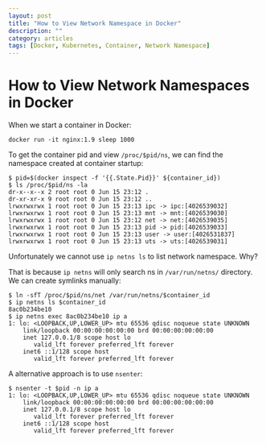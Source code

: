 ```yaml
---
layout: post
title: "How to View Network Namespace in Docker"
description: ""
category: articles
tags: [Docker, Kubernetes, Container, Network Namespace]
---
```

#  How to View Network Namespaces in Docker
When we start a container in Docker:

```
docker run -it nginx:1.9 sleep 1000
```
To get the container pid and view `/proc/$pid/ns`, we can find the namespace  created at container startup:

```
$ pid=$(docker inspect -f '{{.State.Pid}}' ${container_id})
$ ls /proc/$pid/ns -la
dr-x--x--x 2 root root 0 Jun 15 23:12 .
dr-xr-xr-x 9 root root 0 Jun 15 23:12 ..
lrwxrwxrwx 1 root root 0 Jun 15 23:13 ipc -> ipc:[4026539032]
lrwxrwxrwx 1 root root 0 Jun 15 23:13 mnt -> mnt:[4026539030]
lrwxrwxrwx 1 root root 0 Jun 15 23:12 net -> net:[4026539035]
lrwxrwxrwx 1 root root 0 Jun 15 23:13 pid -> pid:[4026539033]
lrwxrwxrwx 1 root root 0 Jun 15 23:13 user -> user:[4026531837]
lrwxrwxrwx 1 root root 0 Jun 15 23:13 uts -> uts:[4026539031]
```

Unfortunately we cannot use `ip netns ls` to list network namespace. Why?

That is because `ip netns` will only search ns in `/var/run/netns/` directory. We can create symlinks manually:

```
$ ln -sfT /proc/$pid/ns/net /var/run/netns/$container_id
$ ip netns ls $container_id
8ac0b234be10
$ ip netns exec 8ac0b234be10 ip a
1: lo: <LOOPBACK,UP,LOWER_UP> mtu 65536 qdisc noqueue state UNKNOWN
    link/loopback 00:00:00:00:00:00 brd 00:00:00:00:00:00
    inet 127.0.0.1/8 scope host lo
       valid_lft forever preferred_lft forever
    inet6 ::1/128 scope host
       valid_lft forever preferred_lft forever
```
A alternative approach is to use `nsenter`:

```
$ nsenter -t $pid -n ip a
1: lo: <LOOPBACK,UP,LOWER_UP> mtu 65536 qdisc noqueue state UNKNOWN
    link/loopback 00:00:00:00:00:00 brd 00:00:00:00:00:00
    inet 127.0.0.1/8 scope host lo
       valid_lft forever preferred_lft forever
    inet6 ::1/128 scope host
       valid_lft forever preferred_lft forever
```

